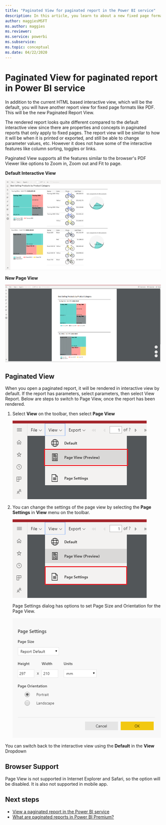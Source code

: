 ```yaml
---
title: "Paginated View for paginated report in the Power BI service"
description: In this article, you learn to about a new fixed page format view for paginated report, Paginated View, in the Power BI service.
author: maggiesMSFT
ms.author: maggies
ms.reviewer:
ms.service: powerbi
ms.subservice: 
ms.topic: conceptual
ms.date: 04/22/2020
---
```


# Paginated View for paginated report in Power BI service

In addition to the current HTML based interactive view, which will be the default, you will have another report view for fixed page formats like PDF. This will be the new Paginated Report View.

The rendered report looks quite different compared to the default interactive view since there are properties and concepts in paginated reports that only apply to fixed pages. The report view will be similar to how it will be when it is printed or exported, and still be able to change parameter values, etc. However it does not have some of the interactive features like column sorting, toggles or links.

Paginated View supports all the features similar to the browser's PDF Viewer like options to Zoom in, Zoom out and Fit to page.

**Default Interactive View**

![Default View](media/paginated-reports-page-view/power-bi-paginated-default-view.png)

**New Page View**

![Page View](media/paginated-reports-page-view/power-bi-paginated-page-view.png)

## Paginated View

When you open a paginated report, it will be rendered in interactive view by default. If the report has parameters, select parameters, then select View Report. Below are steps to switch to Page View, once the report has been rendered.

1. Select **View** on the toolbar, then select **Page View**

    ![Switch to Page View](media/paginated-reports-page-view/power-bi-paginated-page-view-dropdown.png)

2. You can change the settings of the page view by selecting the **Page Settings** in **View** menu on the toolbar. 

    ![Select Page Settings](media/paginated-reports-page-view/power-bi-paginated-page-settings-dropdown.png)
    
   Page Settings dialog has options to set Page Size and Orientation for the Page View.
   
    ![Page Settings Dialog](media/paginated-reports-page-view/power-bi-paginated-page-settings-dialog.png)

You can switch back to the interactive view using the **Default** in the **View** Dropdown

## Browser Support

Page View is not supported in Internet Explorer and Safari, so the option will be disabled. It is also not supported in mobile app.

## Next steps

- [View a paginated report in the Power BI service](../consumer/paginated-reports-view-power-bi-service.md)
- [What are paginated reports in Power BI Premium?](paginated-reports-report-builder-power-bi.md)
